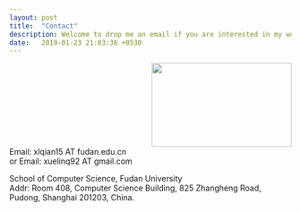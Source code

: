 ```yaml
---
layout: post
title:  "Contact"
description: Welcome to drop me an email if you are interested in my works!
date:   2019-01-23 21:03:36 +0530
---
```


<div>
<a href='https://clustrmaps.com/site/1b1k1'  title='Visit tracker'><img src='//clustrmaps.com/map_v2.png?cl=000000&w=a&t=tt&d=F3o-c0BKt18Aq9R7FOWA-dlVhGuowm8xNHsCIMbZAOo&co=b8cad6' width="250" height="150" align="right"/></a>

<span style="display:inline-block;width:60%;word-wrap:break-word;white-space:normal;">
Email: xlqian15 AT fudan.edu.cn 
<br>
or Email: xuelinq92 AT gmail.com
</span>
</div>

School of Computer Science, Fudan University
<br>
Addr: Room 408, Computer Science Building, 825 Zhangheng Road, Pudong, Shanghai 201203, China.

